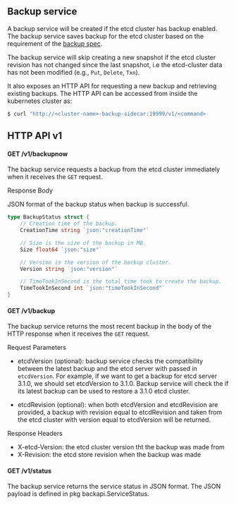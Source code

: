 ## Backup service

A backup service will be created if the etcd cluster has backup enabled.
The backup service saves backup for the etcd cluster based on the requirement of the [backup spec](https://github.com/benbromhead/cassandra-operator/blob/3ec1a1d38e0fc91a2e757ed322227c6816e5f110/example/example-etcd-cluster-with-backup.yaml#L8-L12).

The backup service will skip creating a new snapshot if the etcd cluster revision has not changed since the last snapshot, i.e the etcd-cluster data has not been modified (e.g., `Put`, `Delete`, `Txn`).

It also exposes an HTTP API for requesting a new backup and retrieving existing backups. The HTTP API can be accessed from inside the kubernetes cluster as:
```bash
$ curl "http://<cluster-name>-backup-sidecar:19999/v1/<command>
```

## HTTP API v1

#### GET /v1/backupnow

The backup service requests a backup from the etcd cluster immediately when it receives the `GET` request.

Response Body

JSON format of the backup status when backup is successful.

``` go
type BackupStatus struct {
    // Creation time of the backup.
    CreationTime string `json:"creationTime"`

    // Size is the size of the backup in MB.
    Size float64 `json:"size"`

    // Version is the version of the backup cluster.
    Version string `json:"version"`

    // TimeTookInSecond is the total time took to create the backup.
    TimeTookInSecond int `json:"timeTookInSecond"`
}
```

#### GET /v1/backup

The backup service returns the most recent backup in the body of the HTTP response when it receives the `GET` request.

Request Parameters

- etcdVersion (optional): backup service checks the compatibility between the latest backup and the etcd server with passed in `etcdVersion`.
For example, if we want to get a backup for etcd server 3.1.0, we should set etcdVersion to 3.1.0. Backup service will check the if its latest backup can be used to restore a 3.1.0 etcd cluster.

- etcdRevision (optional): when both etcdVersion and etcdRevision are provided, a backup with revision equal to etcdRevision and taken from the etcd cluster with version equal to etcdVersion will be returned. 

Response Headers

- X-etcd-Version: the etcd cluster version tht the backup was made from
- X-Revision: the etcd store revision when the backup was made

#### GET /v1/status

The backup service returns the service status in JSON format. The JSON payload is defined in pkg backapi.ServiceStatus.
